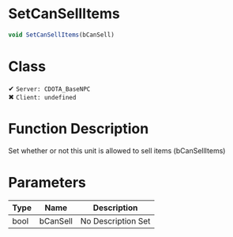 # SetCanSellItems
```js
void SetCanSellItems(bCanSell)
```
# Class
✔ `Server: CDOTA_BaseNPC`  
✖ `Client: undefined`  

# Function Description
Set whether or not this unit is allowed to sell items (bCanSellItems)
# Parameters
Type|Name|Description
--|--|--
bool|bCanSell|No Description Set
